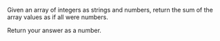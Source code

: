 Given an array of integers as strings and numbers, return the sum of the array values as if all were numbers.

Return your answer as a number.